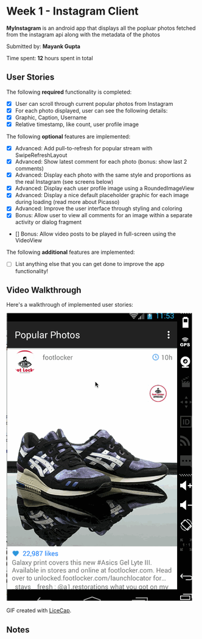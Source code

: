 # Week 1 - Instagram Client

**MyInstagram** is an android app that displays all the popluar photos fetched from the instagram api along with the metadata of the photos

Submitted by: **Mayank Gupta**

Time spent: **12** hours spent in total

## User Stories

The following **required** functionality is completed:

* [x] User can scroll through current popular photos from Instagram
* [x] For each photo displayed, user can see the following details:
* [x] Graphic, Caption, Username
* [x] Relative timestamp, like count, user profile image

The following **optional** features are implemented:

* [x] Advanced: Add pull-to-refresh for popular stream with SwipeRefreshLayout
* [x] Advanced: Show latest comment for each photo (bonus: show last 2 comments)
* [x] Advanced: Display each photo with the same style and proportions as the real Instagram (see screens below)
* [x] Advanced: Display each user profile image using a RoundedImageView
* [x] Advanced: Display a nice default placeholder graphic for each image during loading (read more about Picasso)
* [x] Advanced: Improve the user interface through styling and coloring
* [x] Bonus: Allow user to view all comments for an image within a separate activity or dialog fragment
* [] Bonus: Allow video posts to be played in full-screen using the VideoView

The following **additional** features are implemented:

* [ ] List anything else that you can get done to improve the app functionality!

## Video Walkthrough 

Here's a walkthrough of implemented user stories:

<img src='https://github.com/maygupta/MyInstagram/blob/master/insta2.gif' title='Video Walkthrough' width='' alt='Video Walkthrough' />

GIF created with [LiceCap](http://www.cockos.com/licecap/).

## Notes


